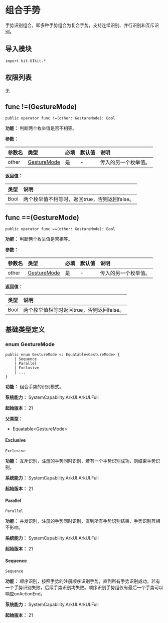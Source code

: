 # 组合手势

手势识别组合，即多种手势组合为复合手势，支持连续识别、并行识别和互斥识别。

## 导入模块

```cangjie
import kit.UIkit.*
```

## 权限列表

无

## func !=(GestureMode)

```cangjie
public operator func !=(other: GestureMode): Bool
```

**功能：** 判断两个枚举值是否不相等。

**参数：**

|参数名|类型|必填|默认值|说明|
|:---|:---|:---|:---|:---|
|other|[GestureMode](#enum-gesturemode)|是|-|传入的另一个枚举值。|

**返回值：**

|类型|说明|
|:----|:----|
|Bool|两个枚举值不相等时，返回true，否则返回false。|

## func ==(GestureMode)

```cangjie
public operator func ==(other: GestureMode): Bool
```

**功能：** 判断两个枚举值是否相等。

**参数：**

|参数名|类型|必填|默认值|说明|
|:---|:---|:---|:---|:---|
|other|[GestureMode](#enum-gesturemode)|是|-|传入的另一个枚举值。|

**返回值：**

|类型|说明|
|:----|:----|
|Bool|两个枚举值相等时返回true，否则返回false。|

## 基础类型定义

### enum GestureMode

```cangjie
public enum GestureMode <: Equatable<GestureMode> {
    | Sequence
    | Parallel
    | Exclusive
    | ...
}
```

**功能：** 组合手势的识别模式。

**系统能力：** SystemCapability.ArkUI.ArkUI.Full

**起始版本：** 21

**父类型：**

- Equatable\<GestureMode>

#### Exclusive

```cangjie
Exclusive
```

**功能：** 互斥识别，注册的手势同时识别，若有一个手势识别成功，则结束手势识别。

**系统能力：** SystemCapability.ArkUI.ArkUI.Full

**起始版本：** 21

#### Parallel

```cangjie
Parallel
```

**功能：** 并发识别，注册的手势同时识别，直到所有手势识别结束，手势识别互相不影响。

**系统能力：** SystemCapability.ArkUI.ArkUI.Full

**起始版本：** 21

#### Sequence

```cangjie
Sequence
```

**功能：** 顺序识别，按照手势的注册顺序识别手势，直到所有手势识别成功。若有一个手势识别失败，后续手势识别均失败。顺序识别手势组仅有最后一个手势可以响应onActionEnd。

**系统能力：** SystemCapability.ArkUI.ArkUI.Full

**起始版本：** 21

